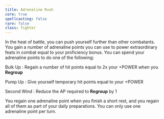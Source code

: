 ```yaml
---
title: Adrenaline Rush
core: true
spellcasting: false
rare: false
class: fighter
---
```

In the heat of battle, you can push yourself further than other combatants. You gain a number of adrenaline points you can use to power extraordinary feats in combat equal to your proficiency bonus. You can spend your adrenaline points to do one of the following:

Bulk Up
: Regain a number of hit points equal to 2x your +POWER when you **Regroup**

Pump Up
: Give yourself temporary hit points equal to your +POWER

Second Wind
: Reduce the AP required to **Regroup** by 1

You regain one adrenaline point when you finish a short rest, and you regain all of them as part of your daily preparations. You can only use one adrenaline point per turn.
